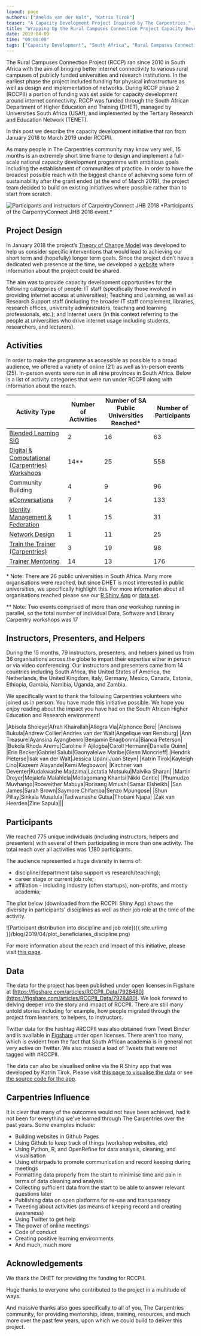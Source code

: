 ```yaml
---
layout: page
authors: ["Anelda van der Walt", "Katrin Tirok"]
teaser: "A Capacity Development Project Inspired by The Carpentries."
title: "Wrapping Up the Rural Campuses Connection Project Capacity Development Initiative."
date: 2019-04-09
time: "09:00:00"
tags: ["Capacity Development", "South Africa", "Rural Campuses Connection Project", "RCCPII" ]
---
```



The Rural Campuses Connection Project (RCCP) ran since 2010 in South Africa with the aim of bringing better internet connectivity to various rural campuses of publicly funded universities and research institutions. In the earliest phase the project included funding for physical infrastructure as well as design and implementation of networks. During RCCP phase 2 (RCCPII) a portion of funding was set aside for capacity development around internet connectivity. RCCP was funded through the South African Department of Higher Education and Training (DHET), managed by Universities South Africa (USAf), and implemented by the Tertiary Research and Education Network (TENET).

In this post we describe the capacity development initiative that ran from January 2018  to March 2019 under RCCPII.

As many people in The Carpentries community may know very well, 15 months is an extremely short time frame to design and implement a full-scale national capacity development programme with ambitious goals including the establishment of communities of practice. In order to have the broadest possible reach with the biggest chance of achieving some form of sustainability after the grant ended (at the end of March 2019), the project team decided to build on existing initiatives where possible rather than to start from scratch.

<img src="{{ site.urlimg }}/blog/2019/04/carpentryconnectjhb.JPG" alt="Participants and instructors of CarpentryConnect JHB 2018">
*Participants of the CarpentryConnect JHB 2018 event.*


## Project Design
In January 2018 the project’s [Theory of Change Model](https://tenet-rccpii.github.io/rccpii-2018/images/RCCPII_ToC2018-03-12.pdf) was developed to help us consider specific interventions that would lead to achieving our short term and (hopefully) longer term goals. Since the project didn’t have a dedicated web presence at the time, we developed a [website](https://tenet-rccpii.github.io/rccpii-2018/) where information about the project could be shared.

The aim was to provide capacity development opportunities for the following categories of people:
IT staff (specifically those involved in providing internet access at universities);
Teaching and Learning, as well as Research Support staff (including the broader IT staff complement, libraries, research offices, university administrators, teaching and learning professionals, etc.); and
Internet users (in this context referring to the people at universities who drive internet usage including students, researchers, and lecturers).

## Activities

In order to make the programme as accessible as possible to a broad audience, we offered a variety of online (21) as well as in-person events (25). In-person events were run in all nine provinces in South Africa.
Below is a list of activity categories that were run under RCCPII along with information about the reach.

|Activity Type|Number of Activities|Number of SA Public Universities Reached\*|Number of Participants|
|-------------|--------------------|------------------------------------------|----------------------|
|[Blended Learning SIG](https://tenet-rccpii.github.io/rccpii-2018/workshops/elearning/)|2|16|63|
|[Digital & Computational (Carpentries) Workshops](https://tenet-rccpii.github.io/rccpii-2018/workshops/carpentries/)|14\*\*|25|558|
|Community Building|4|9|96|
|[eConversations](https://tenet-rccpii.github.io/rccpii-2018/econversations/general/)|7|14|133|
|[Identity Management & Federation](https://tenet-rccpii.github.io/rccpii-2018/workshops/identity/)|1|15|31|
|[Network Design](https://tenet-rccpii.github.io/rccpii-2018/workshops/network/)|1|11|25|
|[Train the Trainer (Carpentries)](https://tenet-rccpii.github.io/rccpii-2018/workshops/instructor-training/)|3|19|98|
|[Trainer Mentoring](https://tenet-rccpii.github.io/rccpii-2018/mentorship/)|14|13|176|

\* Note: There are 26 public universities in South Africa. Many more organisations were reached, but since DHET is most interested in public universities, we specifically highlight this. For more information about all organisations reached please see our [R Shiny App](https://tenet-rccpii.github.io/rccpii-2018/impact/visualise/) or [data set](https://figshare.com/account/projects/30773/articles/7928480).

\*\* Note: Two events comprised of more than one workshop running in parallel, so the total number of individual Data, Software and Library Carpentry workshops was 17


## Instructors, Presenters, and Helpers

During the 15 months, 79 instructors, presenters, and helpers joined us from 36 organisations across the globe to impart their expertise either in person or via video conferencing. Our instructors and presenters came from 14 countries including South Africa, the United States of America, the Netherlands, the United Kingdom, Italy, Germany, Mexico, Canada, Estonia, Ethiopia, Gambia, Namibia, Uganda, and Zambia.

We specifically want to thank the following Carpentries volunteers who joined us in person. You have made this initiative possible. We hope you enjoy reading about the impact you have had on the South African Higher Education and Research environment!

|Abisola Sholeye|Afrah Khairallah|Allegra Via|Alphonce Bere|
|Andiswa Bukula|Andrew Collier|Andries van der Walt|Angelique van Rensburg|
|Ann Treasure|Ayansina Ayangbenro|Benjamin Enagbonma|Bianca Peterson|
|Bukola Rhoda Aremu|Caroline F Ajilogba|Caroll Hermann|Danielle Quinn|
|Erin Becker|Gabriel Salubi|Gaonyalelwe Maribe|Glenn Moncrieff|
|Hendrik Pieterse|Isak van der Walt|Jessica Upani|Juan Steyn|
|Katrin Tirok|Kayleigh Lino|Kazeem Alayande|Kemi Megbowon|
|Kirchner van Deventer|Kudakwashe Madzima|Lactatia Motsuku|Malvika Sharan|
|Martin Dreyer|Mojalefa Malahlela|Motlagomang Khantsi|Nikki Gentle|
|Phumudzo Muvhango|Rooweither Mabuya|Rorisang Mmushi|Samar Elsheikh|
|San James|Sarah Brown|Saymore Chifamba|Senzo Mpungose|
|Shun Pillay|Sinkala Musalula|Tadiwanashe Gutsa|Thobani Njapa|
|Zak van Heerden|Zine Sapula|||


## Participants

We reached 775 unique individuals (including instructors, helpers and presenters) with several of them participating in more than one activity. The total reach over all activities was 1,180 participants.

The audience represented a huge diversity in terms of:

- discipline/department (also support vs research/teaching);
- career stage or current job role;
- affiliation - including industry (often startups), non-profits, and mostly academia;

The plot below (downloaded from the RCCPII Shiny App) shows the diversity in participants' disciplines as well as their job role at the time of the activity.

![Participant distribution into discipline and job role]({{ site.urlimg }}/blog/2019/04/plot_beneficiaries_discipline.png)

For more information about the reach and impact of this initiative, please visit [this page](https://tenet-rccpii.github.io/rccpii-2018/impact/).

## Data

The data for the project has been published under open licenses in Figshare at [https://figshare.com/articles/RCCPII_Data/7928480](https://figshare.com/articles/RCCPII_Data/7928480). We look forward to delving deeper into the story and impact of RCCPII. There are still many untold stories including for example, how people migrated through the project from learners, to helpers, to instructors.

Twitter data for the hashtag #RCCPII was also obtained from Tweet Binder and is available in [Figshare](https://figshare.com/articles/RCCPII_Tweets/7938035) under open licenses. There aren't too many, which is evident from the fact that South African academia is in general not very active on Twitter. We also missed a load of Tweets that were not tagged with #RCCPII.

The data can also be visualised online via the R Shiny app that was developed by Katrin Tirok. Please visit [this page to visualise the data](https://tenet-rccpii.github.io/rccpii-2018/impact/visualise/) or see [the source code for the app](https://github.com/katrintirok/rccpii-shinyapp).

## Carpentries Influence

It is clear that many of the outcomes would not have been achieved, had it not been for everything we've learned through The Carpentries over the past years. Some examples include:

- Building websites in Github Pages
- Using Github to keep track of things (workshop websites, etc)
- Using Python, R, and OpenRefine for data analysis, cleaning, and visualisation
- Using etherpads to promote communication and record keeping during meetings
- Formatting data properly from the start to minimise time and pain in terms of data cleaning and analysis
- Collecting sufficient data from the start to be able to answer relevant questions later
- Publishing data on open platforms for re-use and transparency
- Tweeting about activities (as means of keeping record and creating awareness)
- Using Twitter to get help
- The power of online meetings
- Code of conduct
- Creating positive learning environments
- And much, much more

## Acknowledgements

We thank the DHET for providing the funding for RCCPII.

Huge thanks to everyone who contributed to the project in a multitude of ways.

And massive thanks also goes specifically to all of you, The Carpentries community, for providing mentorship, ideas, training, resources, and much more over the past few years, upon which we could build to deliver this project.

